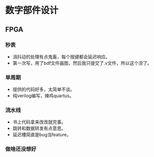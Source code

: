 # 数字部件设计

## FPGA

### 秒表

- 消抖动的处理有点鬼畜，每个按键都会延迟响应。
- 第一次写，用了bdf文件画图，然后我只提交了.v文件，所以这个凉了。

### 单周期

- 提供的代码好多，太简单不谈。
- 纯verilog编写，辣鸡quartus。

### 流水线

- 书上代码拿来改改就完事。
- 跳转和数据转发有点意思。
- 延迟槽简直是bug当feature。

### 做啥还没想好